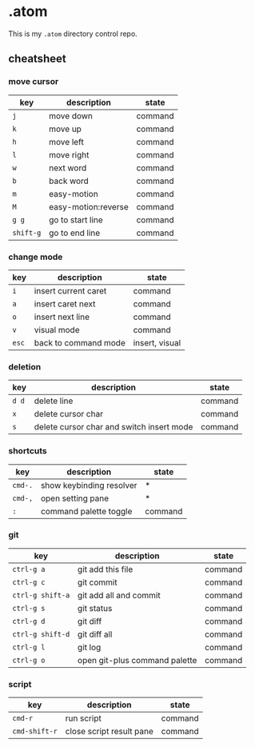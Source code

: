 # .atom

This is my `.atom` directory control repo.

## cheatsheet

### move cursor

key | description | state
--- | ----------- | -----
`j` | move down   | command
`k` | move up     | command
`h` | move left   | command
`l` | move right  | command
`w` | next word   | command
`b` | back word   | command
`m` | easy-motion | command
`M` | easy-motion:reverse | command
`g g`     | go to start line | command
`shift-g` | go to end line   | command

### change mode

key | description          | state
--- | -------------------- | ---
`i` | insert current caret | command
`a` | insert caret next    | command
`o` | insert next line     | command
`v` | visual mode | command
`esc` | back to command mode | insert, visual

### deletion

key | description          | state
--- | -------------------- | ---
`d d` | delete line        | command
`x` | delete cursor char   | command
`s` | delete cursor char and switch insert mode | command

### shortcuts

key     | description              | state
------- | ------------------------ | ---
`cmd-.` | show keybinding resolver | *
`cmd-,` | open setting pane        | *
`:`     | command palette toggle   | command

### git

key        | description              | state
---------- | ------------------------ | ---
`ctrl-g a` | git add this file        | command
`ctrl-g c` | git commit               | command
`ctrl-g shift-a` | git add all and commit | command
`ctrl-g s` | git status               | command
`ctrl-g d` | git diff                 | command
`ctrl-g shift-d` | git diff all       | command
`ctrl-g l` | git log                  | command
`ctrl-g o` | open git-plus command palette | command

### script

key       | description              | state
--------- | ------------------------ | ---
`cmd-r` | run script               | command
`cmd-shift-r` | close script result pane | command

